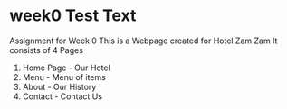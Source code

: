 # week0 Test Text
Assignment for Week 0
This is a Webpage created for Hotel Zam Zam
It consists of 4 Pages
1. Home Page - Our Hotel
2. Menu - Menu of items
3. About - Our History
4. Contact - Contact Us
